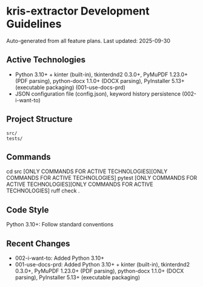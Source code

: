 # kris-extractor Development Guidelines

Auto-generated from all feature plans. Last updated: 2025-09-30

## Active Technologies
- Python 3.10+ + kinter (built-in), tkinterdnd2 0.3.0+, PyMuPDF 1.23.0+ (PDF parsing), python-docx 1.1.0+ (DOCX parsing), PyInstaller 5.13+ (executable packaging) (001-use-docs-prd)
- JSON configuration file (config.json), keyword history persistence (002-i-want-to)

## Project Structure
```
src/
tests/
```

## Commands
cd src [ONLY COMMANDS FOR ACTIVE TECHNOLOGIES][ONLY COMMANDS FOR ACTIVE TECHNOLOGIES] pytest [ONLY COMMANDS FOR ACTIVE TECHNOLOGIES][ONLY COMMANDS FOR ACTIVE TECHNOLOGIES] ruff check .

## Code Style
Python 3.10+: Follow standard conventions

## Recent Changes
- 002-i-want-to: Added Python 3.10+
- 001-use-docs-prd: Added Python 3.10+ + kinter (built-in), tkinterdnd2 0.3.0+, PyMuPDF 1.23.0+ (PDF parsing), python-docx 1.1.0+ (DOCX parsing), PyInstaller 5.13+ (executable packaging)

<!-- MANUAL ADDITIONS START -->
<!-- MANUAL ADDITIONS END -->
